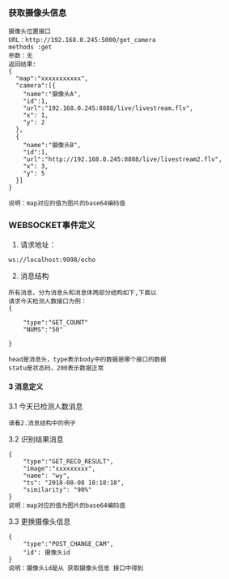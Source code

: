 
### 获取摄像头信息
```
摄像头位置接口
URL：http://192.168.0.245:5000/get_camera
methods :get 
参数：无
返回结果:
{
  "map":"xxxxxxxxxxx",
  "camera":[{
    "name":"摄像头A",
    "id":1,
    "url":"192.168.0.245:8888/live/livestream.flv",
    "x": 1,
    "y": 2
  },
  {
    "name":"摄像头B",
    "id":1,
    "url":"http://192.168.0.245:8888/live/livestream2.flv",
    "x": 3,
    "y": 5
  }]
}

说明：map对应的值为图片的base64编码值
```

### WEBSOCKET事件定义
1. 请求地址：

```
ws://localhost:9998/echo
```


2. 消息结构


``` 
所有消息，分为消息头和消息体两部分结构如下,下面以
请求今天检测人数接口为例：
{
    
    "type":"GET_COUNT"
    "NUMS":"50"

}

head是消息头，type表示body中的数据是哪个接口的数据
statu是状态码，200表示数据正常
```



#### 3 消息定义

3.1 今天已检测人数消息

```
请看2.消息结构中的例子
```


3.2 识别结果消息

```
{
    "type":"GET_RECO_RESULT",
    "image":"xxxxxxxxx",
    "name": "wy",
    "ts": "2018-08-08 18:18:18",
    "similarity": "90%"
}
说明：map对应的值为图片的base64编码值
```

3.3 更换摄像头信息

```
{
    "type":"POST_CHANGE_CAM",
    "id": 摄像头id
}
说明：摄像头id是从 获取摄像头信息 接口中得到
```